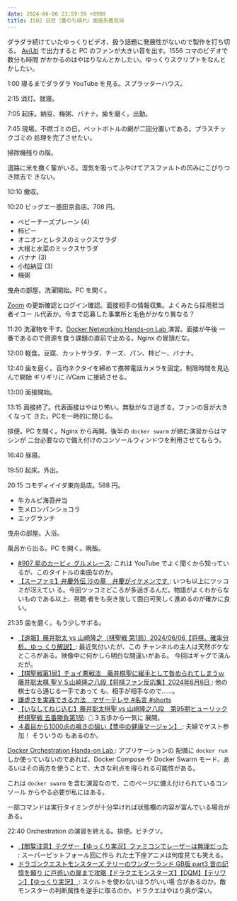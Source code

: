```yaml
---
date: 2024-06-06 23:59:59 +0900
title: 1502 日目（曇のち晴れ）面接失敗気味
---
```


ダラダラ続けていたゆっくりビデオ、扱う話題に発展性がないので製作を打ち切る。
[AviUtl] で出力すると PC のファンが大きい音を出す。1556 コマのビデオで数分も時間
がかかるのはやはりなんとかしたい。ゆっくりスクリプトをなんとかしたい。

<blockquote class="twitter-tweet"
  data-conversation="none"
  data-media-max-width="480" data-theme="dark" data-align="center">
<a href="https://twitter.com/showa_yojyo/status/1798383056899940721"></a>
</blockquote>
<script async src="https://platform.twitter.com/widgets.js" charset="utf-8"></script>

1:00 寝るまでダラダラ YouTube を見る。スプラッターハウス。

2:15 消灯。就寝。

7:05 起床。納豆、梅粥、バナナ。歯を磨く。出勤。

7:45 現場。不燃ゴミの日。ペットボトルの網が二回分置いてある。プラスチックゴミの
処理を完了させたい。

掃除機残りの階。

道路に米を撒く輩がいる。湿気を吸ってふやけてアスファルトの凹みにこびりつき除去で
きない。

10:10 撤収。

10:20 ビッグエー墨田京島店。708 円。

* ベビーチーズプレーン (4)
* 柿ピー
* オニオンとレタスのミックスサラダ
* 大根と水菜のミックスサラダ
* バナナ (3)
* 小粒納豆 (3)
* 梅粥

曳舟の部屋。洗濯開始。PC を開く。

[Zoom] の更新確認とログイン確認。面接相手の情報収集。よくみたら採用担当者イコー
ル代表か。今まで応募した事業所と毛色がかなり異なる？

11:20 洗濯物を干す。[Docker Networking Hands-on Lab
](https://training.play-with-docker.com/docker-networking-hol/) 演習。面接が午後
一番であるので資源を食う課題の直前で止める。Nginx の冒頭だな。

12:00 軽食。豆腐、カットサラダ、チーズ、パン、柿ピー、バナナ。

12:40 歯を磨く。百均ネクタイを締めて携帯電話カメラを固定。制限時間を見込んで開始
ギリギリに iVCam に接続させる。

13:00 面接開始。

13:15 面接終了。代表面接はやはり怖い。無駄がなさ過ぎる。ファンの音が大きくなって
きた。PCを一時的に閉じる。

排便。PC を開く。Nginx から再開。後半の `docker swarm` が絡む演習からはマシンが
二台必要なので備え付けのコンソールウィンドウを利用させてもらう。

16:40 昼寝。

19:50 起床。外出。

20:15 コモディイイダ東向島店。588 円。

* 牛カルビ海苔弁当
* 生メロンパンショコラ
* エッグランチ

曳舟の部屋。入浴。

風呂から出る。PC を開く。晩飯。

* [#907 星のカービィ グルメレース](https://www.youtube.com/watch?v=SbDiPWltNn8):
  これは YouTube でよく聞くから知っているが、このタイトルの楽曲なのか。
* [【スーファミ】弁慶外伝 沙の章　弁慶がイケメンです
  ](https://www.youtube.com/watch?v=pJhoV6ezN7E): いつも以上にツッコミが冴えてい
  る。今回ツッコミどころが多過ぎるんだ。物語がよくわからないものである以上、視聴
  者をも突き放して面白可笑しく進めるのが確かに良い。

21:35 歯を磨く。もう少しサボる。

* [【速報】藤井聡太 vs 山崎隆之（棋聖戦 第1局）2024/06/06【将棋、確率分析、ゆっ
  くり解説】](https://www.youtube.com/watch?v=nnvhebhNV1s): 最近気付いたが、この
  チャンネルの主人は天然ボケなところがある。映像中に何かしら明白な間違いがある。
  今回はギャグで済んだが。
* [【棋聖戦第1局】チョイ悪戦法　藤井棋聖に緩手として咎められてしまうｗ藤井聡太棋
  聖ＶＳ山崎隆之八段【将棋ファン反応集】2024年6月6日
  ](https://www.youtube.com/watch?v=ytxsmUzLPs0): 他の棋士なら通じる一手であって
  も、相手が相手なので……。
* [謙虚さを実践できる方法　マザーテレサ #名言 #shorts
  ](https://www.youtube.com/watch?v=kxLetASWrZ4)
* [【いなしてねじ込む】藤井聡太棋聖 vs 山﨑隆之八段　第95期ヒューリック杯棋聖戦
  五番勝負第1局](https://www.youtube.com/watch?v=wKn1QPHc7ug): ☖３五歩から一気に
  展開。
* [４着目から1000点の鳴きの狙い【豊中の健康マージャン】
  ](https://www.youtube.com/watch?v=091mipAQPfs): 夫婦でゲスト参加！ そういうの
  もあるのか。

[Docker Orchestration Hands-on Lab
](https://training.play-with-docker.com/orchestration-hol/): アプリケーションの
配備に `docker run` しか使っていないのであれば、Docker Compose や Docker Swarm
モード、あるいはその両方を使うことで、大きな利点を得られる可能性がある。

これは `docker swarm` を含む演習なので、このページに備え付けられているコンソール
からやる必要が私にはある。

一部コマンドは実行タイミングが十分早ければ状態欄の内容が富んでいる場合がある。

22:40 Orchestration の演習を終える。排便。ビチグソ。

* [【閲覧注意】テグザー【ゆっくり実況】ファミコンでレーザーは無理だった
  ](https://www.youtube.com/watch?v=RsnWuR-oMEM): スーパーピットフォール回に作ら
  れた土下座アニメは何度見ても笑える。
* [ドラゴンクエストモンスターズ テリーのワンダーランド GB版 part3 昔の記憶を頼り
  に戸惑いの扉まで攻略【ドラクエモンスターズ】【DQM】【テリワン】【ゆっくり実況】
  ](https://www.youtube.com/watch?v=s2AvHY2_tUI): スクルトを使わないほうがいい場
  合があるのか。敵モンスターの判断属性を逆手に取るのか。ドラクエはやはり奥が深い。

[AviUtl]: https://spring-fragrance.mints.ne.jp/aviutl/
[Zoom]: https://zoom.us/
